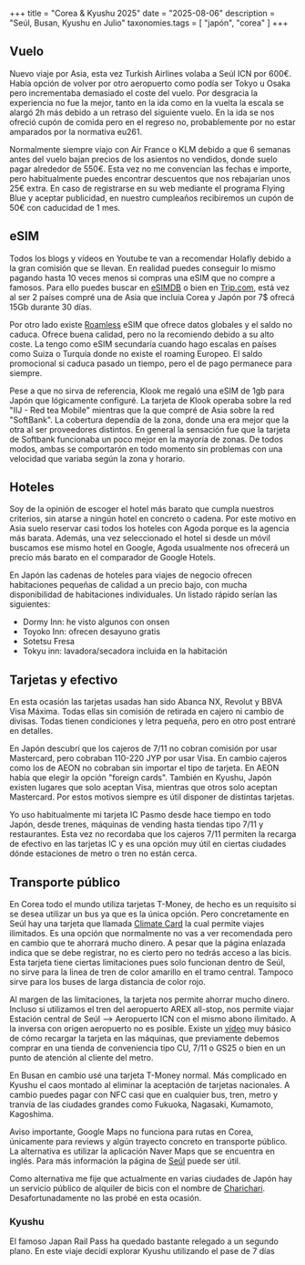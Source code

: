 +++
title = "Corea & Kyushu 2025"
date = "2025-08-06"
description = "Seúl, Busan, Kyushu en Julio"
taxonomies.tags = [
  "japón",
  "corea"
]
+++

## Vuelo

Nuevo viaje por Asia, esta vez Turkish Airlines volaba a Seúl ICN por 600€. Había opción de volver por otro aeropuerto como podía ser Tokyo u Osaka pero incrementaba demasiado el coste del vuelo. Por desgracia la experiencia no fue la mejor, tanto en la ida como en la vuelta la escala se alargó 2h más debido a un retraso del siguiente vuelo. En la ida se nos ofreció cupón de comida pero en el regreso no, probablemente por no estar amparados por la normativa eu261.

Normalmente siempre viajo con Air France o KLM debido a que 6 semanas antes del vuelo bajan precios de los asientos no vendidos, donde suelo pagar alrededor de 550€. Esta vez no me convencían las fechas e importe, pero habitualmente puedes encontrar descuentos que nos rebajarían unos 25€ extra. En caso de registrarse en su web mediante el programa Flying Blue y aceptar publicidad, en nuestro cumpleaños recibiremos un cupón de 50€ con caducidad de 1 mes.


## eSIM

Todos los blogs y vídeos en Youtube te van a recomendar Holafly debido a la gran comisión que se llevan. En realidad puedes conseguir lo mismo pagando hasta 10 veces menos si compras una eSIM que no compre a famosos. Para ello puedes buscar en [eSIMDB](https://esimdb.com/) o bien en [Trip.com](https://www.trip.com/guide/phone/esim.html), está vez al ser 2 países compré una de Asia que incluía Corea y Japón por 7$ ofrecá 15Gb durante 30 días.

Por otro lado existe [Roamless](https://roamless.com/) eSIM que ofrece datos globales y el saldo no caduca. Ofrece buena calidad, pero no la recomiendo debido a su alto coste. La tengo como eSIM secundaría cuando hago escalas en países como Suiza o Turquía donde no existe el roaming Europeo. El saldo promocional si caduca pasado un tiempo, pero el de pago permanece para siempre.

Pese a que no sirva de referencia, Klook me regaló una eSIM de 1gb  para Japón que lógicamente configuré. La tarjeta de Klook operaba sobre la red "IIJ - Red tea Mobile" mientras que la que compré de Asia sobre la red "SoftBank". La cobertura dependía de la zona, donde una era mejor que la otra al ser proveedores distintos. En general la sensación fue que la tarjeta de Softbank funcionaba un poco mejor en la mayoría de zonas. De todos modos, ambas se comportarón en todo momento sin problemas con una velocidad que variaba según la zona y horario.


## Hoteles

Soy de la opinión de escoger el hotel más barato que cumpla nuestros criterios, sin atarse a ningún hotel en concreto o cadena. Por este motivo en Asia suelo reservar casi todos los hoteles con Agoda porque es la agencia más barata. Además, una vez seleccionado el hotel si desde un móvil buscamos ese mismo hotel en Google, Agoda usualmente nos ofrecerá un precio más barato en el comparador de Google Hotels.

En Japón las cadenas de hoteles para viajes de negocio ofrecen habitaciones pequeñas de calidad a un precio bajo, con mucha disponibilidad de habitaciones individuales. Un listado rápido serían las siguientes:

- Dormy Inn: he visto algunos con onsen
- Toyoko Inn: ofrecen desayuno gratis
- Sotetsu Fresa
- Tokyu inn: lavadora/secadora incluida en la habitación

## Tarjetas y efectivo

En esta ocasión las tarjetas usadas han sido Abanca NX, Revolut y BBVA Visa Máxima. Todas ellas sin comisión de retirada en cajero ni cambio de divisas. Todas tienen condiciones y letra pequeña, pero en otro post entraré en detalles. 

En Japón descubrí que los cajeros de 7/11 no cobran comisión por usar Mastercard, pero cobraban 110-220 JYP por usar Visa. En cambio cajeros como los de AEON no cobraban sin importar el tipo de tarjeta. En AEON había que elegir la opción "foreign cards". También en Kyushu, Japón existen lugares que solo aceptan Visa, mientras que otros solo aceptan Mastercard. Por estos motivos siempre es útil disponer de distintas tarjetas.

Yo uso habitualmente mi tarjeta IC Pasmo desde hace tiempo en todo Japón, desde trenes, máquinas de vending hasta tiendas tipo 7/11 y restaurantes. Esta vez no recordaba que los cajeros 7/11 permiten la recarga de efectivo en las tarjetas IC y es una opción muy útil en ciertas ciudades dónde estaciones de metro o tren no están cerca.

## Transporte público

En Corea todo el mundo utiliza tarjetas T-Money, de hecho es un requisito si se desea utilizar un bus ya que es la única opción. Pero concretamente en Seúl hay una tarjeta que llamada [Climate Card](https://english.seoul.go.kr/policy/transportation/climate-card/) la cual permite viajes ilimitados. Es una opción que normalmente no vas a ver recomendada pero en cambio que te ahorrará mucho dinero. A pesar que la página enlazada indica que se debe registrar, no es cierto pero no tedrás acceso a las bicis. Esta tarjeta tiene ciertas limitaciones pues solo funcionan dentro de Seúl, no sirve para la linea de tren de color amarillo en el tramo central. Tampoco sirve para los buses de larga distancia de color rojo.

Al margen de las limitaciones, la tarjeta nos permite ahorrar mucho dinero. Incluso si utilizamos el tren del aeropuerto AREX all-stop, nos permite viajar Estación central de Seúl --> Aeropuerto ICN con el mismo abono ilimitado. A la inversa con origen aeropuerto no es posible. Existe un [vídeo](https://youtu.be/XbVBysLZ91E?t=50) muy básico de cómo recargar la tarjeta en las máquinas, que previamente debemos comprar en una tienda de conveniencia tipo CU, 7/11 o GS25 o bien en un punto de atención al cliente del metro.

En Busan en cambio usé una tarjeta T-Money normal. Más complicado en Kyushu el caos montado al eliminar la aceptación de tarjetas nacionales. A cambio puedes pagar con NFC casi que en cualquier bus, tren, metro y tranvía de las ciudades grandes como Fukuoka, Nagasaki, Kumamoto, Kagoshima.

Aviso importante, Google Maps no funciona para rutas en Corea, únicamente para reviews y algún trayecto concreto en transporte público. La alternativa es utilizar la aplicación Naver Maps que se encuentra en inglés. Para más información la página de [Seúl](https://english.seoul.go.kr/service/movement/public-transportation/) puede ser útil.

Como alternativa me fije que actualmente en varias ciudades de Japón hay un servicio público de alquiler de bicis con el nombre de [Charichari](https://charichari.bike/en). Desafortunadamente no las probé en esta ocasión.

### Kyushu 

El famoso Japan Rail Pass ha quedado bastante relegado a un segundo plano. En este viaje decidí explorar Kyushu utilizando el pase de 7 días

